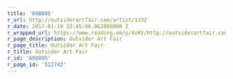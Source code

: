 ```yaml
---
title: '698895'
r_url: http://outsiderartfair.com/artist/1232
r_date: 2017-01-19 22:45:06.062000000 Z
r_wrapped_url: https://www.reading.am/p/4zKV/http://outsiderartfair.com/artist/1232
r_page_description: Outsider Art Fair
r_page_title: Outsider Art Fair
r_title: Outsider Art Fair
r_id: '698895'
r_page_id: '512742'
---
```


